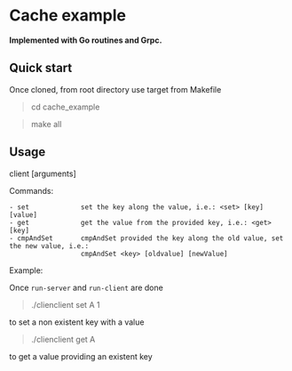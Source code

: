 # Cache example
**Implemented with Go routines and Grpc.**

## Quick start
Once cloned, from root directory use target from Makefile

> cd cache_example

> make all

## Usage
client <command> [arguments]

Commands:

    - set             set the key along the value, i.e.: <set> [key] [value]
    - get             get the value from the provided key, i.e.: <get> [key]
    - cmpAndSet       cmpAndSet provided the key along the old value, set the new value, i.e.:
                      cmpAndSet <key> [oldvalue] [newValue]

Example:

Once `run-server` and `run-client` are done

> ./clienclient set A 1

to set a non existent key with a value

> ./clienclient get A

to get a value providing an existent key
